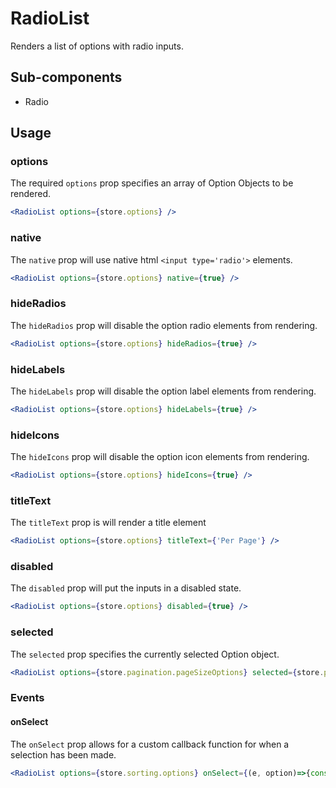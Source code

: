 # RadioList

Renders a list of options with radio inputs.

## Sub-components
- Radio

## Usage

### options
The required `options` prop specifies an array of Option Objects to be rendered.

```jsx
<RadioList options={store.options} />
```

### native
The `native` prop will use native html `<input type='radio'>` elements.

```jsx
<RadioList options={store.options} native={true} />
```

### hideRadios
The `hideRadios` prop will disable the option radio elements from rendering.

```jsx
<RadioList options={store.options} hideRadios={true} />
```

### hideLabels
The `hideLabels` prop will disable the option label elements from rendering.

```jsx
<RadioList options={store.options} hideLabels={true} />
```

### hideIcons
The `hideIcons` prop will disable the option icon elements from rendering.

```jsx
<RadioList options={store.options} hideIcons={true} />
```

### titleText
The `titleText` prop is will render a title element

```jsx
<RadioList options={store.options} titleText={'Per Page'} />
```

### disabled
The `disabled` prop will put the inputs in a disabled state.

```jsx
<RadioList options={store.options} disabled={true} />
```

### selected
The `selected` prop specifies the currently selected Option object. 

```jsx
<RadioList options={store.pagination.pageSizeOptions} selected={store.pagination.pageSize} />
```

### Events

#### onSelect
The `onSelect` prop allows for a custom callback function for when a selection has been made.

```jsx
<RadioList options={store.sorting.options} onSelect={(e, option)=>{console.log(e, option)}} />
```
